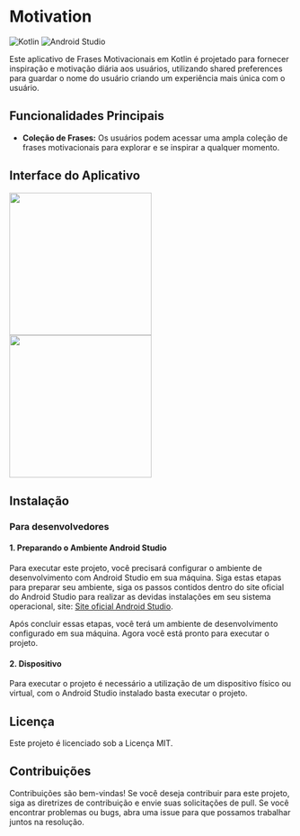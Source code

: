 # Motivation
![Kotlin](https://camo.githubusercontent.com/c6a93410baf71991a808a96a2fcc4241401eb9313b6e8d474c6d587f91e1582b/68747470733a2f2f696d672e736869656c64732e696f2f62616467652f4b6f746c696e2d3030393544353f267374796c653d666f722d7468652d6261646765266c6f676f3d6b6f746c696e266c6f676f436f6c6f723d7768697465) ![Android Studio](https://img.shields.io/badge/Android%20Studio-3DDC84.svg?style=for-the-badge&logo=android-studio&logoColor=white)

Este aplicativo de Frases Motivacionais em Kotlin é projetado para fornecer inspiração e motivação diária aos usuários, utilizando shared preferences para guardar o nome do usuário criando um experiência mais única com o usuário.

## Funcionalidades Principais
- **Coleção de Frases:** Os usuários podem acessar uma ampla coleção de frases motivacionais para explorar e se inspirar a qualquer momento.

## Interface do Aplicativo

<img src="https://github.com/devv-thiago/motivation/assets/86129372/142dbea8-dbef-4a68-93d6-77eb6170cbac" width="253" />
<img src="https://github.com/devv-thiago/motivation/assets/86129372/76a2c15c-63a3-4019-bf16-3a1b39042135" width="253" />

## Instalação 
### Para desenvolvedores
#### 1. Preparando o Ambiente Android Studio
Para executar este projeto, você precisará configurar o ambiente de desenvolvimento com Android Studio em sua máquina. Siga estas etapas para preparar seu ambiente, siga os passos contidos dentro do site oficial do Android Studio para realizar as devidas instalações em seu sistema operacional, site: [Site oficial Android Studio](https://developer.android.com/studio).

Após concluir essas etapas, você terá um ambiente de desenvolvimento configurado em sua máquina. Agora você está pronto para executar o projeto.

#### 2. Dispositivo
Para executar o projeto é necessário a utilização de um dispositivo físico ou virtual, com o Android Studio instalado basta executar o projeto.

## Licença
Este projeto é licenciado sob a Licença MIT.

## Contribuições
Contribuições são bem-vindas! Se você deseja contribuir para este projeto, siga as diretrizes de contribuição e envie suas solicitações de pull. Se você encontrar problemas ou bugs, abra uma issue para que possamos trabalhar juntos na resolução.


